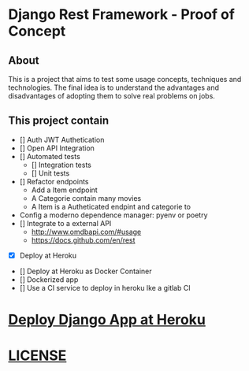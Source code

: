 # Django Rest Framework - Proof of Concept

## About

This is a project that aims to test some usage concepts, techniques and technologies. The final idea is to understand the advantages and disadvantages of adopting them to solve real problems on jobs.

## This project contain

- [] Auth JWT Authetication
- [] Open API Integration
- [] Automated tests
    - [] Integration tests
    - [] Unit tests
- [] Refactor endpoints
    - Add a Item endpoint
    - A Categorie contain many movies
    - A Item is a Autheticated endpint and categorie to
- Config a moderno dependence manager: pyenv or poetry
- [] Integrate to a external API
    - http://www.omdbapi.com/#usage
    - https://docs.github.com/en/rest
- [X] Deploy at Heroku
- [] Deploy at Heroku as Docker Container
- [] Dockerized app
- [] Use a CI service to deploy in heroku lke a gitlab CI

# [Deploy Django App at Heroku](docs/deploy-django-app-at-heroku.md)

# [LICENSE](COPYING)
